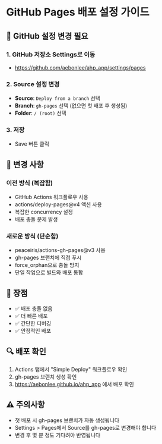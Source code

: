 # GitHub Pages 배포 설정 가이드

## 🔧 GitHub 설정 변경 필요

### 1. GitHub 저장소 Settings로 이동
- https://github.com/aebonlee/ahp_app/settings/pages

### 2. Source 설정 변경
- **Source**: `Deploy from a branch` 선택
- **Branch**: `gh-pages` 선택 (없으면 첫 배포 후 생성됨)
- **Folder**: `/ (root)` 선택

### 3. 저장
- Save 버튼 클릭

## 📝 변경 사항

### 이전 방식 (복잡함)
- GitHub Actions 워크플로우 사용
- actions/deploy-pages@v4 액션 사용
- 복잡한 concurrency 설정
- 배포 충돌 문제 발생

### 새로운 방식 (단순함)
- peaceiris/actions-gh-pages@v3 사용
- gh-pages 브랜치에 직접 푸시
- force_orphan으로 충돌 방지
- 단일 작업으로 빌드와 배포 통합

## 🚀 장점
- ✅ 배포 충돌 없음
- ✅ 더 빠른 배포
- ✅ 간단한 디버깅
- ✅ 안정적인 배포

## 🔍 배포 확인
1. Actions 탭에서 "Simple Deploy" 워크플로우 확인
2. gh-pages 브랜치 생성 확인
3. https://aebonlee.github.io/ahp_app 에서 배포 확인

## ⚠️ 주의사항
- 첫 배포 시 gh-pages 브랜치가 자동 생성됩니다
- Settings > Pages에서 Source를 gh-pages로 변경해야 합니다
- 변경 후 몇 분 정도 기다려야 반영됩니다